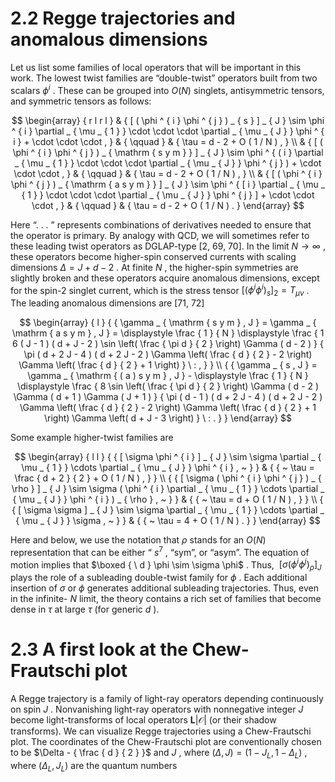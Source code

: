 # 2.2 Regge trajectories and anomalous dimensions

Let us list some families of local operators that will be important in this work. The lowest twist families are “double-twist” operators built from two scalars $\phi ^ { i }$ . These can be grouped into $O ( N )$ singlets, antisymmetric tensors, and symmetric tensors as follows:

$$
\begin{array} { r l r l } & { [ ( \phi ^ { i } \phi ^ { j } ) _ { s } ] _ { J } \sim \phi ^ { i } \partial _ { \mu _ { 1 } } \cdot \cdot \cdot \partial _ { \mu _ { J } } \phi ^ { i } + \cdot \cdot \cdot , } & { \qquad } & { \tau = d - 2 + O ( 1 / N ) , } \\ & { [ ( \phi ^ { i } \phi ^ { j } ) _ { \mathrm { s y m } } ] _ { J } \sim \phi ^ { ( i } \partial _ { \mu _ { 1 } } \cdot \cdot \cdot \partial _ { \mu _ { J } } \phi ^ { j } ) + \cdot \cdot \cdot , } & { \qquad } & { \tau = d - 2 + O ( 1 / N ) , } \\ & { [ ( \phi ^ { i } \phi ^ { j } ) _ { \mathrm { a s y m } } ] _ { J } \sim \phi ^ { [ i } \partial _ { \mu _ { 1 } } \cdot \cdot \cdot \partial _ { \mu _ { J } } \phi ^ { j } ] + \cdot \cdot \cdot , } & { \qquad } & { \tau = d - 2 + O ( 1 / N ) . } \end{array}
$$

Here “. . . ” represents combinations of derivatives needed to ensure that the operator is primary. By analogy with QCD, we will sometimes refer to these leading twist operators as DGLAP-type [2, 69, 70]. In the limit $N \to \infty$ , these operators become higher-spin conserved currents with scaling dimensions $\Delta = J + d - 2$ . At finite $N$ , the higher-spin symmetries are slightly broken and these operators acquire anomalous dimensions, except for the spin-2 singlet current, which is the stress tensor $[ ( \phi ^ { i } \phi ^ { i } ) _ { s } ] _ { 2 } = T _ { \mu \nu }$ . The leading anomalous dimensions are [71, 72]

$$
\begin{array} { l } { { \gamma _ { \mathrm { s y m } , J } = \gamma _ { \mathrm { a s y m } , J } = \displaystyle \frac { 1 } { N } \displaystyle \frac { 1 6 ( J - 1 ) ( d + J - 2 ) \sin \left( \frac { \pi d } { 2 } \right) \Gamma ( d - 2 ) } { \pi ( d + 2 J - 4 ) ( d + 2 J - 2 ) \Gamma \left( \frac { d } { 2 } - 2 \right) \Gamma \left( \frac { d } { 2 } + 1 \right) } \ : , } } \\ { { \gamma _ { s , J } = \gamma _ { \mathrm { ( a ) s y m } , J } - \displaystyle \frac { 1 } { N } \displaystyle \frac { 8 \sin \left( \frac { \pi d } { 2 } \right) \Gamma ( d - 2 ) \Gamma ( d + 1 ) \Gamma ( J + 1 ) } { \pi ( d - 1 ) ( d + 2 J - 4 ) ( d + 2 J - 2 ) \Gamma \left( \frac { d } { 2 } - 2 \right) \Gamma \left( \frac { d } { 2 } + 1 \right) \Gamma \left( d + J - 3 \right) } \ : . } } \end{array}
$$

Some example higher-twist families are

$$
\begin{array} { l l } { { [ \sigma \phi ^ { i } ] _ { J } \sim \sigma \partial _ { \mu _ { 1 } } \cdots \partial _ { \mu _ { J } } \phi ^ { i } , ~ } } & { { ~ \tau = \frac { d + 2 } { 2 } + O ( 1 / N ) , } } \\ { { [ \sigma ( \phi ^ { i } \phi ^ { j } ) _ { \rho } ] _ { J } \sim \sigma ( \phi ^ { i } \partial _ { \mu _ { 1 } } \cdots \partial _ { \mu _ { J } } \phi ^ { i } ) _ { \rho } , ~ } } & { { ~ \tau = d + O ( 1 / N ) , } } \\ { { [ \sigma \sigma ] _ { J } \sim \sigma \partial _ { \mu _ { 1 } } \cdots \partial _ { \mu _ { J } } \sigma , ~ } } & { { ~ \tau = 4 + O ( 1 / N ) . } } \end{array}
$$

Here and below, we use the notation that $\rho$ stands for an $O ( N )$ representation that can be either “ $s ^ { \scriptscriptstyle 7 }$ , “sym”, or “asym”. The equation of motion implies that $\boxed { \ d } \phi \sim \sigma \phi$ . Thus, $\ [ \sigma ( \phi ^ { i } \phi ^ { j } ) _ { \rho } ] _ { J }$ plays the role of a subleading double-twist family for $\phi$ . Each additional insertion of $\sigma$ or $\phi$ generates additional subleading trajectories. Thus, even in the infinite- $N$ limit, the theory contains a rich set of families that become dense in $\tau$ at large $\tau$ (for generic $d$ ).

# 2.3 A first look at the Chew-Frautschi plot

A Regge trajectory is a family of light-ray operators depending continuously on spin $J$ . Nonvanishing light-ray operators with nonnegative integer $J$ become light-transforms of local operators $\mathbf { L } | \mathcal { O } |$ (or their shadow transforms). We can visualize Regge trajectories using a Chew-Frautschi plot. The coordinates of the Chew-Frautschi plot are conventionally chosen to be $\Delta - { \frac { d } { 2 } }$ and $J$ , where $( \Delta , J ) = ( 1 - J _ { L } , 1 - \Delta _ { L } )$ , where $( \Delta _ { L } , J _ { L } )$ are the quantum numbers
